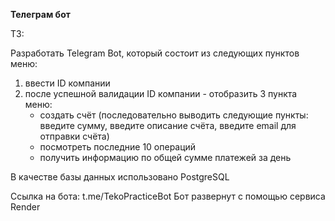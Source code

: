 **Телеграм бот**

ТЗ:

Разработать Telegram Bot, который состоит из следующих пунктов меню:
   
1. ввести ID компании
2.  после успешной валидации ID компании - отобразить 3 пункта меню:
    * создать счёт (последовательно выводить следующие пункты: введите сумму, введите описание счёта, введите email для отправки счёта)
    * посмотреть последние 10 операций
    * получить информацию по общей сумме платежей за день


В качестве базы данных использовано PostgreSQL

Ссылка на бота: t.me/TekoPracticeBot
Бот развернут с помощью сервиса Render